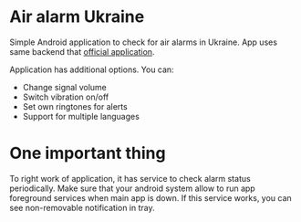 # Air alarm Ukraine

Simple Android application to check for air alarms in Ukraine.
App uses same backend that [official application](https://play.google.com/store/apps/details?id=com.ukrainealarm).

Application has additional options. You can:

* Change signal volume
* Switch vibration on/off
* Set own ringtones for alerts
* Support for multiple languages

# One important thing

To right work of application, it has service to check alarm status periodically.
Make sure that your android system allow to run app foreground services when main app is down.
If this service works, you can see non-removable notification in tray.